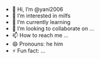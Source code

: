- 👋 Hi, I’m @yani2006
- 👀 I’m interested in milfs
- 🌱 I’m currently learning 
- 💞️ I’m looking to collaborate on ...
- 📫 How to reach me ...
- 😄 Pronouns: he him
- ⚡ Fun fact: ...

<!---
yani2006/yani2006 is a ✨ special ✨ repository because its `README.md` (this file) appears on your GitHub profile.
You can click the Preview link to take a look at your changes.
--->
